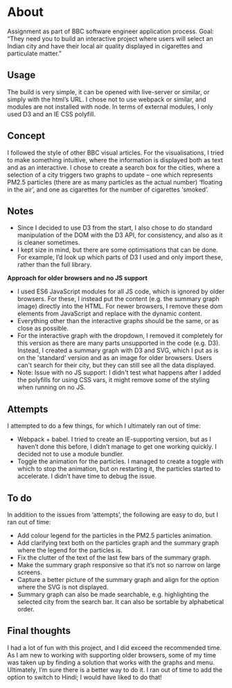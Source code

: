 # About 
Assignment as part of BBC software engineer application process. 
Goal: “They need you to build an interactive project where users will select an Indian city and have their local air quality displayed in cigarettes and particulate matter.”

## Usage 
The build is very simple, it can be opened with live-server or similar, or simply with the html’s URL. I chose not to use webpack or similar, and modules are not installed with node. In terms of external modules, I only used D3 and an IE CSS polyfill. 

## Concept 
I followed the style of other BBC visual articles. For the visualisations, I tried to make something intuitive, where the information is displayed both as text and as an interactive. I chose to create a search box for the cities, where a selection of a city triggers two graphs to update – one which represents PM2.5 particles (there are as many particles as the actual number) ‘floating in the air’, and one as cigarettes for the number of cigarettes ‘smoked’. 

## Notes 
* Since I decided to use D3 from the start, I also chose to do standard manipulation of the DOM with the D3 API, for consistency, and also as it is cleaner sometimes. 
* I kept size in mind, but there are some optimisations that can be done. For example, I’d look up which parts of D3 I used and only import these, rather than the full library. 

**Approach for older browsers and no JS support**
  * I used ES6 JavaScript modules for all JS code, which is ignored by older browsers. For these, I instead put the content (e.g. the summary graph image) directly into the HTML. For newer browsers, I remove these dom elements from JavaScript and replace with the dynamic content. 
  * Everything other than the interactive graphs should be the same, or as close as possible. 
  * For the interactive graph with the dropdown, I removed it completely for this version as there are many parts unsupported in the code (e.g. D3). Instead, I created a summary graph with D3 and SVG, which I put as is on the 'standard' version and as an image for older browsers. Users can't search for their city, but they can still see all the data displayed. 
  * Note: Issue with no JS support: I didn't test what happens after I added the polyfills for using CSS vars, it might remove some of the styling when running on no JS.


## Attempts 
I attempted to do a few things, for which I ultimately ran out of time: 
* Webpack + babel. I tried to create an IE-supporting version, but as I haven’t done this before, I didn’t manage to get one working quickly. I decided not to use a module bundler. 
*	Toggle the animation for the particles. I managed to create a toggle with which to stop the animation, but on restarting it, the particles started to accelerate. I didn’t have time to debug the issue. 

## To do
In addition to the issues from ‘attempts’, the following are easy to do, but I ran out of time: 
* Add colour legend for the particles in the PM2.5 particles animation. 
*	Add clarifying text both on the particles graph and the summary graph where the legend for the particles is. 
*	Fix the clutter of the text of the last few bars of the summary graph. 
*	Make the summary graph responsive so that it’s not so narrow on large screens. 
*	Capture a better picture of the summary graph and align for the option where the SVG is not displayed. 
*	Summary graph can also be made searchable, e.g. highlighting the selected city from the search bar. It can also be sortable by alphabetical order. 

## Final thoughts 
I had a lot of fun with this project, and I did exceed the recommended time. As I am new to working with supporting older browsers, some of my time was taken up by finding a solution that works with the graphs and menu. Ultimately, I’m sure there is a better way to do it. I ran out of time to add the option to switch to Hindi; I would have liked to do that! 


